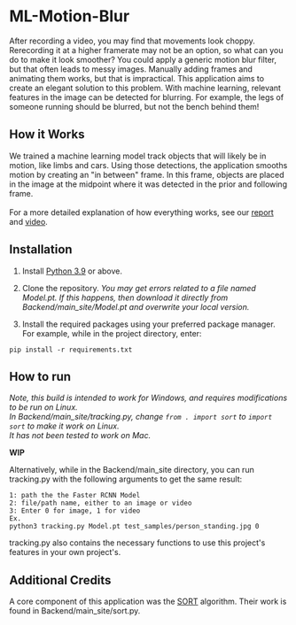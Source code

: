 # ML-Motion-Blur
After recording a video, you may find that movements look choppy. Rerecording it
at a higher framerate may not be an option, so what can you do to make it look
smoother? You could apply a generic motion blur filter, but that often leads to
messy images. Manually adding frames and animating them works, but that is impractical.
This application aims to create an elegant solution to this problem. With machine
learning, relevant features in the image can be detected for blurring. For example, 
the legs of someone running should be blurred, but not the bench behind them! 

## How it Works
We trained a machine learning model track objects that will likely be in motion, 
like limbs and cars. Using those detections, the application smooths motion by
creating an "in between" frame. In this frame, objects are placed in the image 
at the midpoint where it was detected in the prior and following frame.\
\
For a more detailed explanation of how everything works, see our [report](https://github.com/hhenry01/ML-Motion-Blur/blob/main/reports/final/Team%20Caranotaurus%20Final%20Report.pdf) and [video](https://youtu.be/6rk4YBmm4HI).

## Installation
1. Install [Python 3.9](https://www.python.org/downloads/) or above.
2. Clone the repository. 
*You may get errors related to a file named Model.pt. If this happens, then download it directly from Backend/main_site/Model.pt and overwrite your local version.* 

3. Install the required packages using your preferred package manager. For example, while in the project directory, enter:
```
pip install -r requirements.txt
```

## How to run
*Note, this build is intended to work for Windows, and requires modifications to be run on Linux.* \
*In Backend/main_site/tracking.py, change ``from . import sort`` to ``import sort`` to make it work on Linux.\
It has not been tested to work on Mac.*

**WIP**

Alternatively, while in the Backend/main_site directory, you can run tracking.py with the following arguments to get the same result: 
```
1: path the the Faster RCNN Model
2: file/path name, either to an image or video
3: Enter 0 for image, 1 for video
Ex.
python3 tracking.py Model.pt test_samples/person_standing.jpg 0
```
tracking.py also contains the necessary functions to use this project's features
in your own project's.
## Additional Credits
A core component of this application was the [SORT](https://github.com/abewley/sort#:~:text=SORT%20is%20a%20barebones%20implementation,object%20identities%20on%20the%20fly.) algorithm. Their work is found in Backend/main_site/sort.py.

